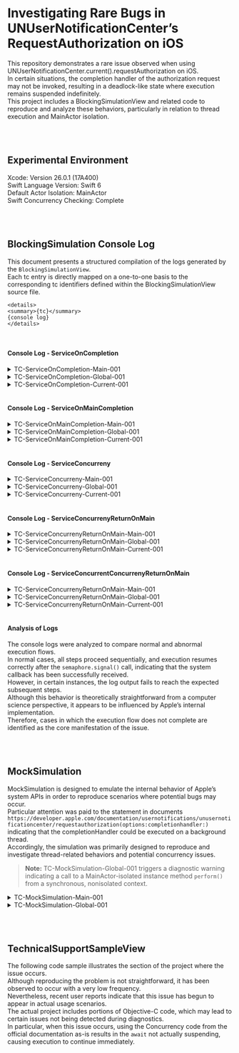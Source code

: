 # Investigating Rare Bugs in UNUserNotificationCenter’s RequestAuthorization on iOS


This repository demonstrates a rare issue observed when using UNUserNotificationCenter.current().requestAuthorization on iOS.<br>
 In certain situations, the completion handler of the authorization request may not be invoked, resulting in a deadlock-like state where execution remains suspended indefinitely.<br>
  This project includes a BlockingSimulationView and related code to reproduce and analyze these behaviors, particularly in relation to thread execution and MainActor isolation.


<br><br>
## Experimental Environment


Xcode: Version 26.0.1 (17A400)<br>
Swift Language Version: Swift 6<br>
Default Actor Isolation: MainActor<br>
Swift Concurrency Checking: Complete


<br><br>
## BlockingSimulation Console Log


This document presents a structured compilation of the logs generated by the `BlockingSimulationView`.<br>
Each tc entry is directly mapped on a one-to-one basis to the corresponding tc identifiers defined within the BlockingSimulationView source file.


```
<details>
<summary>{tc}</summary>
{console log}
</details>
```


<br>


#### Console Log - ServiceOnCompletion

<details>
<summary>TC-ServiceOnCompletion-Main-001</summary>
1️⃣ [run(on:)] Function started on: <_NSMainThread: 0x600001708040>{number = 1, name = main}<br>
🍍 DispatchWorkItem performed by: <_NSMainThread: 0x600001708040>{number = 1, name = main}<br>
2️⃣ [SystemAPI] Executed on: <_NSMainThread: 0x600001708040>{number = 1, name = main}<br>
3️⃣ [SystemAPI] semaphore.signal() called <_NSMainThread: 0x600001708040>{number = 1, name = main}<br>
4️⃣ [run(on:)] Waiting for signal… <_NSMainThread: 0x600001708040>{number = 1, name = main}<br>
5️⃣ [run(on:)] Semaphore released, continuing execution <_NSMainThread: 0x600001708040>{number = 1, name = main}
</details>


<details>
<summary>TC-ServiceOnCompletion-Global-001</summary>
1️⃣ [run(on:)] Function started on: <_NSMainThread: 0x600001708040>{number = 1, name = main}<br>
🍍 DispatchWorkItem performed by: <NSThread: 0x6000017274c0>{number = 8, name = (null)}<br>
4️⃣ [run(on:)] Waiting for signal… <_NSMainThread: 0x600001708040>{number = 1, name = main}<br>
2️⃣ [SystemAPI] Executed on: <NSThread: 0x6000017274c0>{number = 8, name = (null)}<br>
3️⃣ [SystemAPI] semaphore.signal() called <NSThread: 0x6000017274c0>{number = 8, name = (null)}<br>
5️⃣ [run(on:)] Semaphore released, continuing execution <_NSMainThread: 0x600001708040>{number = 1, name = main}
</details>


<details>
<summary>TC-ServiceOnCompletion-Current-001</summary>
1️⃣ [run(on:)] Function started on: <_NSMainThread: 0x600001708000>{number = 1, name = main}<br>
🍍 DispatchWorkItem performed by: <_NSMainThread: 0x600001708000>{number = 1, name = main}<br>
2️⃣ [SystemAPI] Executed on: <_NSMainThread: 0x600001708000>{number = 1, name = main}<br>
3️⃣ [SystemAPI] semaphore.signal() called <_NSMainThread: 0x600001708000>{number = 1, name = main}<br>
4️⃣ [run(on:)] Waiting for signal… <_NSMainThread: 0x600001708000>{number = 1, name = main}<br>
5️⃣ [run(on:)] Semaphore released, continuing execution <_NSMainThread: 0x600001708000>{number = 1, name = main}
</details>


<br>


#### Console Log - ServiceOnMainCompletion


<details>
<summary>TC-ServiceOnMainCompletion-Main-001</summary>
1️⃣ [run(on:)] Function started on: <_NSMainThread: 0x600001708040>{number = 1, name = main}<br>
🍍 Concurrency performed by: <_NSMainThread: 0x600001708040>{number = 1, name = main}<br>
4️⃣ [run(on:)] Waiting for signal… <_NSMainThread: 0x600001708040>{number = 1, name = main}
</details>


<details>
<summary>TC-ServiceOnMainCompletion-Global-001</summary>
1️⃣ [run(on:)] Function started on: <_NSMainThread: 0x600001708040>{number = 1, name = main}<br>
4️⃣ [run(on:)] Waiting for signal… <_NSMainThread: 0x600001708040>{number = 1, name = main}<br>
🍍 Concurrency performed by: <NSThread: 0x600001708b80>{number = 8, name = (null)}
</details>


<details>
<summary>TC-ServiceOnMainCompletion-Current-001</summary>
1️⃣ [run(on:)] Function started on: <_NSMainThread: 0x600001700080>{number = 1, name = main}<br>
🍍 Concurrency performed by: <_NSMainThread: 0x600001700080>{number = 1, name = main}<br>
4️⃣ [run(on:)] Waiting for signal… <_NSMainThread: 0x600001700080>{number = 1, name = main}
</details>

                
<br>


#### Console Log - ServiceConcurreny


<details>
<summary>TC-ServiceConcurreny-Main-001</summary>
1️⃣ [run(on:)] Function started on: <_NSMainThread: 0x600001708040>{number = 1, name = main}<br>
4️⃣ [run(on:)] Waiting for signal… <_NSMainThread: 0x600001708040>{number = 1, name = main}
</details>


<details>
<summary>TC-ServiceConcurreny-Global-001</summary>
1️⃣ [run(on:)] Function started on: <_NSMainThread: 0x600001708000>{number = 1, name = main}<br>
4️⃣ [run(on:)] Waiting for signal… <_NSMainThread: 0x600001708000>{number = 1, name = main}
2️⃣ [SystemAPI] Task running on thread: <NSThread: 0x60000170fb80>{number = 10, name = (null)}
</details>


<details>
<summary>TC-ServiceConcurreny-Current-001</summary>
1️⃣ [run(on:)] Function started on: <_NSMainThread: 0x600001704080>{number = 1, name = main}<br>
4️⃣ [run(on:)] Waiting for signal… <_NSMainThread: 0x600001704080>{number = 1, name = main}
</details>


<br>


#### Console Log - ServiceConcurrenyReturnOnMain


<details>
<summary>TC-ServiceConcurrenyReturnOnMain-Main-001</summary>
1️⃣ [run(on:)] Function started on: <_NSMainThread: 0x6000017040c0>{number = 1, name = main}<br>
4️⃣ [run(on:)] Waiting for signal… <_NSMainThread: 0x6000017040c0>{number = 1, name = main}
</details>


<details>
<summary>TC-ServiceConcurrenyReturnOnMain-Global-001</summary>
1️⃣ [run(on:)] Function started on: <_NSMainThread: 0x600001708040>{number = 1, name = main}<br>
4️⃣ [run(on:)] Waiting for signal… <_NSMainThread: 0x600001708040>{number = 1, name = main}<br>
2️⃣ [SystemAPI] Task running on thread: <NSThread: 0x60000170c900>{number = 2, name = (null)}
</details>


<details>
<summary>TC-ServiceConcurrenyReturnOnMain-Current-001</summary>
1️⃣ [run(on:)] Function started on: <_NSMainThread: 0x600001704040>{number = 1, name = main}<br>
4️⃣ [run(on:)] Waiting for signal… <_NSMainThread: 0x600001704040>{number = 1, name = main}
</details>


<br>


#### Console Log - ServiceConcurrentConcurrenyReturnOnMain


<details>
<summary>TC-ServiceConcurrenyReturnOnMain-Main-001</summary>
1️⃣ [run(on:)] Function started on: <_NSMainThread: 0x600001708000>{number = 1, name = main}<br>
4️⃣ [run(on:)] Waiting for signal… <_NSMainThread: 0x600001708000>{number = 1, name = main}
</details>


<details>
<summary>TC-ServiceConcurrenyReturnOnMain-Global-001</summary>
1️⃣ [run(on:)] Function started on: <_NSMainThread: 0x6000017000c0>{number = 1, name = main}<br>
4️⃣ [run(on:)] Waiting for signal… <_NSMainThread: 0x6000017000c0>{number = 1, name = main}<br>
2️⃣ [SystemAPI] Task running on thread: <NSThread: 0x60000172d700>{number = 9, name = (null)}<br>
🍍 Concurrency performed by: <NSThread: 0x60000172d700>{number = 9, name = (null)}
</details>


<details>
<summary>TC-ServiceConcurrenyReturnOnMain-Current-001</summary>
1️⃣ [run(on:)] Function started on: <_NSMainThread: 0x600001700080>{number = 1, name = main}<br>
4️⃣ [run(on:)] Waiting for signal… <_NSMainThread: 0x600001700080>{number = 1, name = main}
</details>


<br>


#### Analysis of Logs


The console logs were analyzed to compare normal and abnormal execution flows.<br>
In normal cases, all steps proceed sequentially, and execution resumes correctly after the `semaphore.signal()` call, indicating that the system callback has been successfully received.<br>
However, in certain instances, the log output fails to reach the expected subsequent steps.<br>
Although this behavior is theoretically straightforward from a computer science perspective, it appears to be influenced by Apple’s internal implementation.<br>
Therefore, cases in which the execution flow does not complete are identified as the core manifestation of the issue.


<br><br>
## MockSimulation 

MockSimulation is designed to emulate the internal behavior of Apple’s system APIs in order to reproduce scenarios where potential bugs may occur.<br>
Particular attention was paid to the statement in documents `https://developer.apple.com/documentation/usernotifications/unusernotificationcenter/requestauthorization(options:completionhandler:)` indicating that the completionHandler could be executed on a background thread.<br>
Accordingly, the simulation was primarily designed to reproduce and investigate thread-related behaviors and potential concurrency issues.


<blockquote>
<strong>Note:</strong> TC-MockSimulation-Global-001 triggers a diagnostic warning indicating a call to a MainActor-isolated instance method <code>perform()</code> from a synchronous, nonisolated context.
</blockquote>


<details>
<summary>TC-MockSimulation-Main-001</summary>
1️⃣ [requestAuthorization(isRunOnMainThread:)] Function started on: <_NSMainThread: 0x600001700040>{number = 1, name = main}<br>
4️⃣ [requestAuthorization(isRunOnMainThread:)] Waiting for signal… <_NSMainThread: 0x600001700040>{number = 1, name = main}
</details>


<details>
<summary>TC-MockSimulation-Global-001</summary>
1️⃣ [perform()] Function started on: <NSThread: 0x60000170b440>{number = 3, name = (null)}<br>
4️⃣ [perform()] Waiting for signal… <NSThread: 0x60000170b440>{number = 3, name = (null)}<br>
MockAlertController initialized <_NSMainThread: 0x60000170c000>{number = 1, name = main}<br>
MockAlertController called viewDidLoad <_NSMainThread: 0x60000170c000>{number = 1, name = main}<br>
MockAlertController called viewDidDisappear <_NSMainThread: 0x60000170c000>{number = 1, name = main}<br>
2️⃣ [SystemAPI] Executed on: <_NSMainThread: 0x60000170c000>{number = 1, name = main}<br>
3️⃣ [SystemAPI] semaphore.signal() called <_NSMainThread: 0x60000170c000>{number = 1, name = main}<br>
5️⃣ [perform()] Semaphore released, continuing execution <NSThread: 0x60000170b440>{number = 3, name = (null)}
</details>


<br><br>
## TechnicalSupportSampleView

The following code sample illustrates the section of the project where the issue occurs.<br> 
Although reproducing the problem is not straightforward, it has been observed to occur with a very low frequency.<br>
Nevertheless, recent user reports indicate that this issue has begun to appear in actual usage scenarios.<br>
The actual project includes portions of Objective-C code, which may lead to certain issues not being detected during diagnostics.<br>
In particular, when this issue occurs, using the Concurrency code from the official documentation as-is results in the `await` not actually suspending, causing execution to continue immediately.
